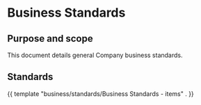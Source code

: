 # Business Standards

## Purpose and scope

This document details general Company business standards.

## Standards

{{ template "business/standards/Business Standards - items" . }}
